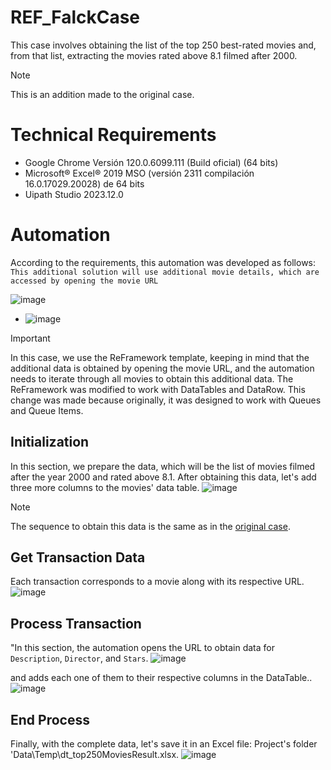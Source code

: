 # REF_FalckCase
This case involves obtaining the list of the top 250 best-rated movies and, from that list, extracting the movies rated above 8.1 filmed after 2000. 
> [!NOTE]
> This is an addition made to the original case.

# Technical Requirements

- Google Chrome Versión 120.0.6099.111 (Build oficial) (64 bits)
- Microsoft® Excel® 2019 MSO (versión 2311 compilación 16.0.17029.20028) de 64 bits
- Uipath Studio 2023.12.0

# Automation
According to the requirements, this automation was developed as follows:
`This additional solution will use additional movie details, which are accessed by opening the movie URL`

![image](https://github.com/lithos13/REF_FalckCase/assets/68198144/350837ab-4fb9-4353-a791-97dd8b38274b)
 +  ![image](https://github.com/lithos13/REF_FalckCase/assets/68198144/328f2396-4303-467e-9643-74a859300e95)

> [!IMPORTANT]
>In this case, we use the ReFramework template, keeping in mind that the additional data is obtained by opening the movie URL, and the automation needs to iterate through all movies to obtain this additional data.
> The ReFramework was modified to work with DataTables and DataRow. This change was made because originally, it was designed to work with Queues and Queue Items.

## Initialization
In this section, we prepare the data, which will be the list of movies filmed after the year 2000 and rated above 8.1. After obtaining this data, let's add three more columns to the movies' data table.
![image](https://github.com/lithos13/REF_FalckCase/assets/68198144/dcbb3813-ed09-4084-bca5-7da6986d75e4)

> [!NOTE]
> The sequence to obtain this data is the same as in the [original case](https://github.com/lithos13/FalckCase/blob/main/README.md).


## Get Transaction Data
Each transaction corresponds to a movie along with its respective URL.
![image](https://github.com/lithos13/REF_FalckCase/assets/68198144/4688ffe6-e08f-4bca-815b-40e3dc0ba6ff)

## Process Transaction
"In this section, the automation opens the URL to obtain data for `Description`, `Director`, and `Stars`.
![image](https://github.com/lithos13/REF_FalckCase/assets/68198144/5bc9e2e0-dc92-467e-81f8-23a618f6eaea)

and adds each one of them to their respective columns in the DataTable..
![image](https://github.com/lithos13/REF_FalckCase/assets/68198144/ad8afe23-1166-41c7-b709-45d35327a296)



## End Process
Finally, with the complete data, let's save it in an Excel file: Project's folder 'Data\Temp\dt_top250MoviesResult.xlsx.
![image](https://github.com/lithos13/REF_FalckCase/assets/68198144/97a0d8ae-3c22-4799-8e9b-a895f452cf79)


